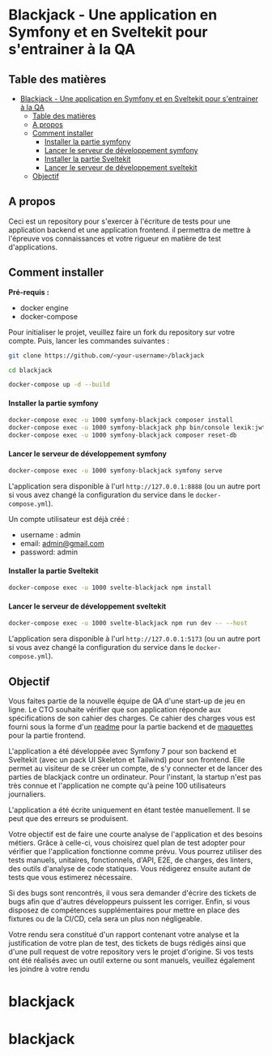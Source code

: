 # Blackjack - Une application en Symfony et en Sveltekit pour s'entrainer à la QA

## Table des matières

- [Blackjack - Une application en Symfony et en Sveltekit pour s'entrainer à la QA](#blackjack---une-application-en-symfony-et-en-sveltekit-pour-sentrainer-à-la-qa)
  - [Table des matières](#table-des-matières)
  - [A propos](#a-propos)
  - [Comment installer](#comment-installer)
      - [Installer la partie symfony](#installer-la-partie-symfony)
      - [Lancer le serveur de développement symfony](#lancer-le-serveur-de-développement-symfony)
      - [Installer la partie Sveltekit](#installer-la-partie-sveltekit)
      - [Lancer le serveur de développement sveltekit](#lancer-le-serveur-de-développement-sveltekit)
  - [Objectif](#objectif)


## A propos

Ceci est un repository pour s'exercer à l'écriture de tests pour une application backend et une application frontend. il permettra de mettre à l'épreuve vos connaissances et votre rigueur en matière de test d'applications.

## Comment installer

**Pré-requis :**

 * docker engine
 * docker-compose

Pour initialiser le projet, veuillez faire un fork du repository sur votre compte. Puis, lancer les commandes suivantes :

```bash
git clone https://github.com/<your-username>/blackjack

cd blackjack

docker-compose up -d --build
```

#### Installer la partie symfony

```bash
docker-compose exec -u 1000 symfony-blackjack composer install
docker-compose exec -u 1000 symfony-blackjack php bin/console lexik:jwt:generate-keypair
docker-compose exec -u 1000 symfony-blackjack composer reset-db
```

#### Lancer le serveur de développement symfony

```bash
docker-compose exec -u 1000 symfony-blackjack symfony serve
```

L'application sera disponible à l'url `http://127.0.0.1:8888` (ou un autre port si vous avez changé la configuration du service dans le `docker-compose.yml`).

Un compte utilisateur est déjà créé : 
 * username : admin
 * email: admin@gmail.com
 * password: admin

#### Installer la partie Sveltekit

```bash
docker-compose exec -u 1000 svelte-blackjack npm install
```

#### Lancer le serveur de développement sveltekit

```bash
docker-compose exec -u 1000 svelte-blackjack npm run dev -- --host
```

L'application sera disponible à l'url `http://127.0.0.1:5173` (ou un autre port si vous avez changé la configuration du service dans le `docker-compose.yml`).

## Objectif

Vous faites partie de la nouvelle équipe de QA d'une start-up de jeu en ligne. Le CTO souhaite vérifier que son application réponde aux spécifications de son cahier des charges. Ce cahier des charges vous est fourni sous la forme d'un [readme](./symfony-blackjack/README.md) pour la partie backend et de [maquettes](./svelte-blackjack/doc/models/) pour la partie frontend.

L'application a été développée avec Symfony 7 pour son backend et Sveltekit (avec un pack UI Skeleton et Tailwind) pour son frontend. Elle permet au visiteur de se créer un compte, de s'y connecter et de lancer des parties de blackjack contre un ordinateur. Pour l'instant, la startup n'est pas très connue et l'application ne compte qu'à peine 100 utilisateurs journaliers.

L'application a été écrite uniquement en étant testée manuellement. Il se peut que des erreurs se produisent.

Votre objectif est de faire une courte analyse de l'application et des besoins métiers. Grâce à celle-ci, vous choisirez quel plan de test adopter pour vérifier que l'application fonctionne comme prévu. Vous pourrez utiliser des tests manuels, unitaires, fonctionnels, d'API, E2E, de charges, des linters, des outils d'analyse de code statiques. Vous rédigerez ensuite autant de tests que vous estimerez nécessaire. 

Si des bugs sont rencontrés, il vous sera demander d'écrire des tickets de bugs afin que d'autres développeurs puissent les corriger. Enfin, si vous disposez de compétences supplémentaires pour mettre en place des fixtures ou de la CI/CD, cela sera un plus non négligeable.

Votre rendu sera constitué d'un rapport contenant votre analyse et la justification de votre plan de test, des tickets de bugs rédigés ainsi que d'une pull request de votre repository vers le projet d'origine. Si vos tests ont été réalisés avec un outil externe ou sont manuels, veuillez également les joindre à votre rendu
# blackjack
# blackjack
